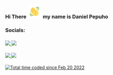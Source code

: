 <h3 align="left">
    Hi There
    <img src="https://github.com/danielcristho/danielcristho/blob/main/wave.gif" 
         alt="Waving hand animated gif"
         height="45"
         width="45" />
       my name is Daniel Pepuho
</h3>

### Socials:

<h3 align="left"> 
<!-- You can reach me on: -->
<a href="https://www.linkedin.com/in/daniel-pepuho/" /> <img src="https://img.shields.io/badge/LinkedIn-0077B5?style=for-the-badge&logo=linkedin&logoColor=white&hide_border=true&style=flat" />
<a href="https://dev.to/danielcristho" /> <img src="https://img.shields.io/badge/dev.to-0A0A0A?style=for-the-badge&logo=dev.to&logoColor=white&hide_border=true&style=flat" /> 
</h3> 
 
<h4>
    
<img height="150" src="https://github-readme-stats.vercel.app/api/top-langs/?username=danielcristho&layout=compact&theme=tokyonight&langs_count=6&hide_border=true" />
<img height="150" src="https://github-readme-stats.vercel.app/api?username=danielcristho&theme=tokyonight&show_icons=true&hide_border=true" />
    
</h4>

<a href="https://wakatime.com/@e7f380cc-1fda-4868-84f9-cd5b516d7cb9"><img src="https://wakatime.com/badge/user/e7f380cc-1fda-4868-84f9-cd5b516d7cb9.svg" alt="Total time coded since Feb 20 2022" />


 
<!--  [![Daniel's wakatime stats](https://github-readme-stats.vercel.app/api/wakatime?username=danielcristho&theme=tokyonight&hide_border=true)](https://github.com/danielcristho/danielcristho) -->

<!--   [![wakatime](https://wakatime.com/badge/user/e7f380cc-1fda-4868-84f9-cd5b516d7cb9.svg)](https://wakatime.com/@e7f380cc-1fda-4868-84f9-cd5b516d7cb9)
 
 
 
 
 
 
 
 
 
 
 
 
 
 
 
 
 
 
 
 
 
 
 
 
 
 
 
 
 
 
 
 
 
 
 
 
 
 
 
 
 
 
 
 
 
 
 
 
 
 
 
<!--  <a href="https://wakatime.com/@e7f380cc-1fda-4868-84f9-cd5b516d7cb9"><img src="https://wakatime.com/badge/user/e7f380cc-1fda-4868-84f9-cd5b516d7cb9.svg" alt="Total time coded since Feb 20 2022"/a height="49"> -->
<!--   <img height="150" src="https://github-readme-stats.vercel.app/api/wakatime?username=danielcristho&layout=compact&theme=tokyonight&langs_count=4&hide_border=true" /> -->

<!-- | <a href="https://github.com/danielcristho/github-readme-stats"><img align="center" src="https://github-readme-stats.vercel.app/api?username=danielcristho&show_icons=true&include_all_commits=true&theme=tokyonight&hide_border=true" alt="Daniel's github stats" /></a> | <a href="https://github.com/danielcristho/github-readme-stats"><img align="center" src="https://github-readme-stats.vercel.app/api/top-langs/?username=danielcristho&layout=compact&theme=tokyonight&hide_border=true&hide=tex,blade,php" /></a> | <img align="center" src="https://github-readme-stats.vercel.app/api/wakatime?username=danielcristho&theme=tokyonight&hide_border=true&layout=compact&langs_count=4" />
< | ------------- | ------------- |
 
<!-- <div>
<a href="https://github.com/danielcristho/github-readme-stats">
<img align="center" src="https://github-readme-stats.vercel.app/api?username=danielcristho&show_icons=true&include_all_commits=true&theme=tokyonight&hide_border=true" alt="Daniel's github stats" /></a> <a href="https://github.com/danielcristho/github-readme-stats">
<img align="center" src="https://github-readme-stats.vercel.app/api/top-langs/?username=danielcristho&layout=compact&theme=tokyonight&hide_border=true&hide=tex,blade,php"/>
<!-- <a href="https://wakatime.com/@e7f380cc-1fda-4868-84f9-cd5b516d7cb9"><img src="https://wakatime.com/badge/user/e7f380cc-1fda-4868-84f9-cd5b516d7cb9.svg" alt="Total time coded since Feb 20 2022" /></a> -->
